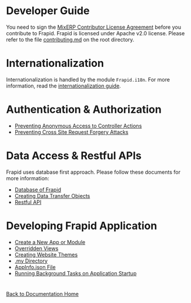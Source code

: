 # Developer Guide

You need to sign the [MixERP Contributor License Agreement](https://github.com/mixerp/mixerp/blob/master/CLA.md) before you contribute to Frapid. Frapid is 
licensed under Apache v2.0 license. Please refer to the file [contributing.md](../../contributing.md) on the root directory.



# Internationalization

Internationalization is handled by the module `Frapid.i18n`. For more information, read the [internationalization guide](i18n.md).



# Authentication & Authorization 

- [Preventing Anonymous Access to Controller Actions](auth/restrict-anonymous.md)
- [Preventing Cross Site Request Forgery Attacks](auth/antiforgery.md)



# Data Access & Restful APIs

Frapid uses database first approach. Please follow these documents for more information:

- [Database of Frapid](db.md)
- [Creating Data Transfer Objects](data-access/dto.md)
- [Restful API](restful-api.md)



# Developing Frapid Application

- [Create a New App or Module](creating-app.md)
- [Overridden Views](overrides.md)
- [Creating Website Themes](website-builder/theme.md)
- [.my Directory](db-my-directory.md)
- [AppInfo.json File](AppInfo.json.md)
- [Running Background Tasks on Application Startup](i-startup-registration.md)

# 
[Back to Documentation Home](../../README.md)